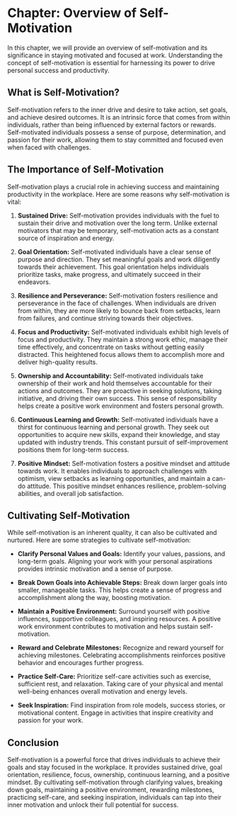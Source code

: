 Chapter: Overview of Self-Motivation
====================================

In this chapter, we will provide an overview of self-motivation and its significance in staying motivated and focused at work. Understanding the concept of self-motivation is essential for harnessing its power to drive personal success and productivity.

What is Self-Motivation?
------------------------

Self-motivation refers to the inner drive and desire to take action, set goals, and achieve desired outcomes. It is an intrinsic force that comes from within individuals, rather than being influenced by external factors or rewards. Self-motivated individuals possess a sense of purpose, determination, and passion for their work, allowing them to stay committed and focused even when faced with challenges.

The Importance of Self-Motivation
---------------------------------

Self-motivation plays a crucial role in achieving success and maintaining productivity in the workplace. Here are some reasons why self-motivation is vital:

1. **Sustained Drive:** Self-motivation provides individuals with the fuel to sustain their drive and motivation over the long term. Unlike external motivators that may be temporary, self-motivation acts as a constant source of inspiration and energy.

2. **Goal Orientation:** Self-motivated individuals have a clear sense of purpose and direction. They set meaningful goals and work diligently towards their achievement. This goal orientation helps individuals prioritize tasks, make progress, and ultimately succeed in their endeavors.

3. **Resilience and Perseverance:** Self-motivation fosters resilience and perseverance in the face of challenges. When individuals are driven from within, they are more likely to bounce back from setbacks, learn from failures, and continue striving towards their objectives.

4. **Focus and Productivity:** Self-motivated individuals exhibit high levels of focus and productivity. They maintain a strong work ethic, manage their time effectively, and concentrate on tasks without getting easily distracted. This heightened focus allows them to accomplish more and deliver high-quality results.

5. **Ownership and Accountability:** Self-motivated individuals take ownership of their work and hold themselves accountable for their actions and outcomes. They are proactive in seeking solutions, taking initiative, and driving their own success. This sense of responsibility helps create a positive work environment and fosters personal growth.

6. **Continuous Learning and Growth:** Self-motivated individuals have a thirst for continuous learning and personal growth. They seek out opportunities to acquire new skills, expand their knowledge, and stay updated with industry trends. This constant pursuit of self-improvement positions them for long-term success.

7. **Positive Mindset:** Self-motivation fosters a positive mindset and attitude towards work. It enables individuals to approach challenges with optimism, view setbacks as learning opportunities, and maintain a can-do attitude. This positive mindset enhances resilience, problem-solving abilities, and overall job satisfaction.

Cultivating Self-Motivation
---------------------------

While self-motivation is an inherent quality, it can also be cultivated and nurtured. Here are some strategies to cultivate self-motivation:

* **Clarify Personal Values and Goals:** Identify your values, passions, and long-term goals. Aligning your work with your personal aspirations provides intrinsic motivation and a sense of purpose.

* **Break Down Goals into Achievable Steps:** Break down larger goals into smaller, manageable tasks. This helps create a sense of progress and accomplishment along the way, boosting motivation.

* **Maintain a Positive Environment:** Surround yourself with positive influences, supportive colleagues, and inspiring resources. A positive work environment contributes to motivation and helps sustain self-motivation.

* **Reward and Celebrate Milestones:** Recognize and reward yourself for achieving milestones. Celebrating accomplishments reinforces positive behavior and encourages further progress.

* **Practice Self-Care:** Prioritize self-care activities such as exercise, sufficient rest, and relaxation. Taking care of your physical and mental well-being enhances overall motivation and energy levels.

* **Seek Inspiration:** Find inspiration from role models, success stories, or motivational content. Engage in activities that inspire creativity and passion for your work.

Conclusion
----------

Self-motivation is a powerful force that drives individuals to achieve their goals and stay focused in the workplace. It provides sustained drive, goal orientation, resilience, focus, ownership, continuous learning, and a positive mindset. By cultivating self-motivation through clarifying values, breaking down goals, maintaining a positive environment, rewarding milestones, practicing self-care, and seeking inspiration, individuals can tap into their inner motivation and unlock their full potential for success.
